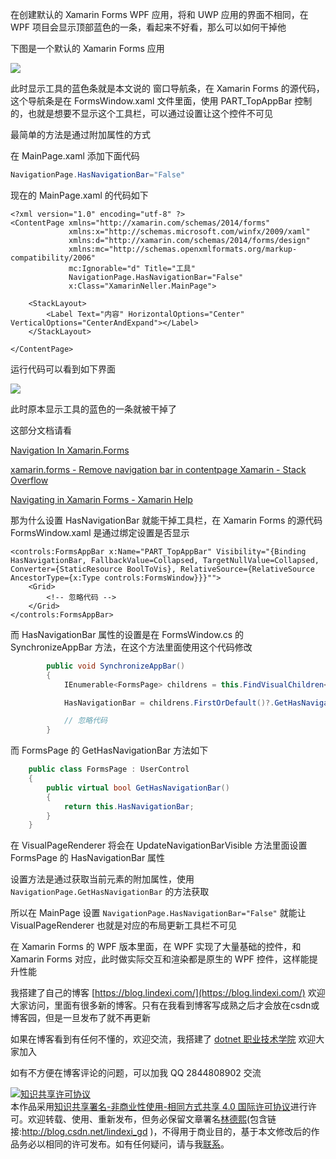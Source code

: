 
在创建默认的 Xamarin Forms WPF 应用，将和 UWP 应用的界面不相同，在 WPF 项目会显示顶部蓝色的一条，看起来不好看，那么可以如何干掉他

<!--more-->


<!-- 发布 -->

下图是一个默认的 Xamarin Forms 应用

<!-- ![](image/Xamarin Forms WPF 干掉默认的窗口导航条/Xamarin Forms WPF 干掉默认的窗口导航条0.png) -->

![](http://image.acmx.xyz/lindexi%2F2020881119116467.jpg)

此时显示工具的蓝色条就是本文说的 窗口导航条，在 Xamarin Forms 的源代码，这个导航条是在 FormsWindow.xaml 文件里面，使用 PART_TopAppBar 控制的，也就是想要不显示这个工具栏，可以通过设置让这个控件不可见

最简单的方法是通过附加属性的方式

在 MainPage.xaml 添加下面代码

```csharp
NavigationPage.HasNavigationBar="False"
```

现在的 MainPage.xaml 的代码如下

```
<?xml version="1.0" encoding="utf-8" ?>
<ContentPage xmlns="http://xamarin.com/schemas/2014/forms"
             xmlns:x="http://schemas.microsoft.com/winfx/2009/xaml"
             xmlns:d="http://xamarin.com/schemas/2014/forms/design"
             xmlns:mc="http://schemas.openxmlformats.org/markup-compatibility/2006"
             mc:Ignorable="d" Title="工具" 
             NavigationPage.HasNavigationBar="False"
             x:Class="XamarinNeller.MainPage">

    <StackLayout>
        <Label Text="内容" HorizontalOptions="Center" VerticalOptions="CenterAndExpand"></Label>
    </StackLayout>

</ContentPage>

```

运行代码可以看到如下界面

<!-- ![](image/Xamarin Forms WPF 干掉默认的窗口导航条/Xamarin Forms WPF 干掉默认的窗口导航条1.png) -->

![](http://image.acmx.xyz/lindexi%2F2020881122165939.jpg)

此时原本显示工具的蓝色的一条就被干掉了

这部分文档请看

[Navigation In Xamarin.Forms](https://www.c-sharpcorner.com/article/navigation-in-xamarin-forms/ )

[xamarin.forms - Remove navigation bar in contentpage Xamarin - Stack Overflow](https://stackoverflow.com/questions/51331930/remove-navigation-bar-in-contentpage-xamarin )

[Navigating in Xamarin Forms - Xamarin Help](https://xamarinhelp.com/navigating-xamarin-forms/ )

那为什么设置 HasNavigationBar 就能干掉工具栏，在 Xamarin Forms 的源代码 FormsWindow.xaml 是通过绑定设置是否显示

```
<controls:FormsAppBar x:Name="PART_TopAppBar" Visibility="{Binding HasNavigationBar, FallbackValue=Collapsed, TargetNullValue=Collapsed, Converter={StaticResource BoolToVis}, RelativeSource={RelativeSource AncestorType={x:Type controls:FormsWindow}}}"">
    <Grid>
        <!-- 忽略代码 -->
    </Grid>
</controls:FormsAppBar>
```

而 HasNavigationBar 属性的设置是在 FormsWindow.cs 的 SynchronizeAppBar 方法，在这个方法里面使用这个代码修改

```csharp
		public void SynchronizeAppBar()
		{
			IEnumerable<FormsPage> childrens = this.FindVisualChildren<FormsPage>();

			HasNavigationBar = childrens.FirstOrDefault()?.GetHasNavigationBar() ?? false;

			// 忽略代码
		}
```

而 FormsPage 的 GetHasNavigationBar 方法如下

```csharp
	public class FormsPage : UserControl
	{
		public virtual bool GetHasNavigationBar()
		{
			return this.HasNavigationBar;
		}
	}
```

在 VisualPageRenderer 将会在 UpdateNavigationBarVisible 方法里面设置 FormsPage 的 HasNavigationBar 属性

设置方法是通过获取当前元素的附加属性，使用 `NavigationPage.GetHasNavigationBar` 的方法获取

所以在 MainPage 设置 `NavigationPage.HasNavigationBar="False"` 就能让 VisualPageRenderer 也就是对应的布局更新工具栏不可见

在 Xamarin Forms 的 WPF 版本里面，在 WPF 实现了大量基础的控件，和 Xamarin Forms 对应，此时做实际交互和渲染都是原生的 WPF 控件，这样能提升性能





我搭建了自己的博客 [https://blog.lindexi.com/](https://blog.lindexi.com/) 欢迎大家访问，里面有很多新的博客。只有在我看到博客写成熟之后才会放在csdn或博客园，但是一旦发布了就不再更新

如果在博客看到有任何不懂的，欢迎交流，我搭建了 [dotnet 职业技术学院](https://t.me/dotnet_campus) 欢迎大家加入

如有不方便在博客评论的问题，可以加我 QQ 2844808902 交流

<a rel="license" href="http://creativecommons.org/licenses/by-nc-sa/4.0/"><img alt="知识共享许可协议" style="border-width:0" src="https://licensebuttons.net/l/by-nc-sa/4.0/88x31.png" /></a><br />本作品采用<a rel="license" href="http://creativecommons.org/licenses/by-nc-sa/4.0/">知识共享署名-非商业性使用-相同方式共享 4.0 国际许可协议</a>进行许可。欢迎转载、使用、重新发布，但务必保留文章署名[林德熙](http://blog.csdn.net/lindexi_gd)(包含链接:http://blog.csdn.net/lindexi_gd )，不得用于商业目的，基于本文修改后的作品务必以相同的许可发布。如有任何疑问，请与我[联系](mailto:lindexi_gd@163.com)。